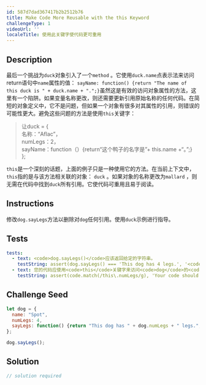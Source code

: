 ```yaml
---
id: 587d7dad367417b2b2512b76
title: Make Code More Reusable with the this Keyword
challengeType: 1
videoUrl: ''
localeTitle: 使用此关键字使代码更可重用
---
```


## Description
<section id="description">最后一个挑战为<code>duck</code>对象引入了一个<code>method</code> 。它使用<code>duck.name</code>点表示法来访问return语句中<code>name</code>属性的值： <code>sayName: function() {return &quot;The name of this duck is &quot; + duck.name + &quot;.&quot;;}</code>虽然这是有效的访问对象属性的方法，这里有一个陷阱。如果变量名称更改，则还需要更新引用原始名称的任何代码。在简短的对象定义中，它不是问题，但如果一个对象有很多对其属性的引用，则错误的可能性更大。避免这些问题的方法是使用<code>this</code>关键字： <blockquote>让duck = { <br>名称：“Aflac”， <br> numLegs：2， <br> sayName：function（）{return“这个鸭子的名字是”+ this.name +“。”;} <br> }; </blockquote> <code>this</code>是一个深刻的话题，上面的例子只是一种使用它的方法。在当前上下文中， <code>this</code>指的是与该方法相关联的对象： <code>duck</code> 。如果对象的名称更改为<code>mallard</code> ，则无需在代码中找到<code>duck</code>所有引用。它使代码可重用且易于阅读。 </section>

## Instructions
<section id="instructions">修改<code>dog.sayLegs</code>方法以删除对<code>dog</code>任何引用。使用<code>duck</code>示例进行指导。 </section>

## Tests
<section id='tests'>

```yml
tests:
  - text: <code>dog.sayLegs()</code>应该返回给定的字符串。
    testString: assert(dog.sayLegs() === 'This dog has 4 legs.', '<code>dog.sayLegs()</code> should return the given string.');
  - text: 您的代码应使用<code>this</code>关键字来访问<code>dog</code>的<code>numLegs</code>属性。
    testString: assert(code.match(/this\.numLegs/g), 'Your code should use the <code>this</code> keyword to access the <code>numLegs</code> property of <code>dog</code>.');

```

</section>

## Challenge Seed
<section id='challengeSeed'>

<div id='js-seed'>

```js
let dog = {
  name: "Spot",
  numLegs: 4,
  sayLegs: function() {return "This dog has " + dog.numLegs + " legs.";}
};

dog.sayLegs();

```

</div>



</section>

## Solution
<section id='solution'>

```js
// solution required
```
</section>

